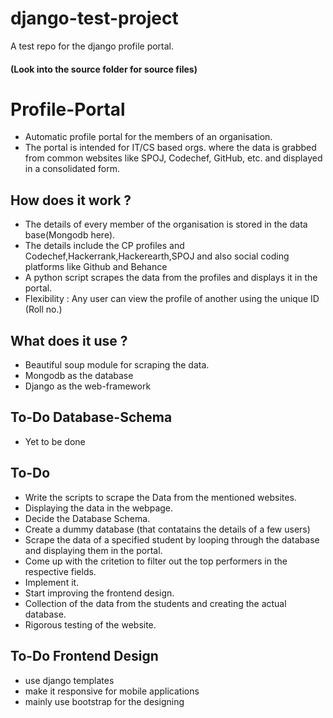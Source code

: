 # django-test-project
A test repo for the django profile portal.
#### (Look into the source folder for source files)

# Profile-Portal
* Automatic profile portal for the members of an organisation.
* The portal is intended for IT/CS based orgs. where the data is grabbed from common websites like SPOJ, Codechef, GitHub, etc. and displayed in a consolidated form.

## How does it work ?
* The details of every member of the organisation is stored in the data base(Mongodb here).
* The details include the CP profiles and Codechef,Hackerrank,Hackerearth,SPOJ and also social coding platforms like Github and Behance
* A python script scrapes the data from the profiles and displays it in the portal.
* Flexibility : Any user can view the profile of another using the unique ID (Roll no.)

## What does it use ?
* Beautiful soup module for scraping the data.
* Mongodb as the database
* Django as the web-framework

## To-Do Database-Schema
* Yet to be done

## To-Do
* Write the scripts to scrape the Data from the mentioned websites.
* Displaying the data in the webpage.
* Decide the Database Schema.
* Create a dummy database (that contatains the details of a few users)
* Scrape the data of a specified student by looping through the database and displaying them in the portal.
* Come up with the critetion to filter out the top performers in the respective fields.
* Implement it.
* Start improving the frontend design.
* Collection of the data from the students and creating the actual database.
* Rigorous testing of the website.

## To-Do Frontend Design
* use django templates
* make it responsive for mobile applications
* mainly use bootstrap for the designing
